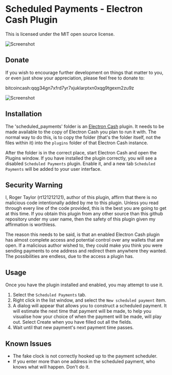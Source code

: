 # Scheduled Payments - Electron Cash Plugin #

This is licensed under the MIT open source license.

![Screenshot](https://github.com/rt121212121/electron_cash_scheduled_payments_plugin/raw/master/screenshot.png)

## Donate ##

If you wish to encourage further development on things that matter to you, or even just show your appreciation, please feel free to donate to:

  bitcoincash:qqg34gn7xfrd7yr7xjuklarptxn0xqg9tgexm2zu9z
  
![Screenshot](https://github.com/rt121212121/electron_cash_scheduled_payments_plugin/raw/master/donate.png)

## Installation ##

The 'scheduled_payments' folder is an [Electron Cash](https://electroncash.org/) plugin.  It needs to be made available to the copy of Electron Cash you plan to run it with.  The normal way to do this, is to copy the folder (that's the folder itself, not the files within it) into the `plugins` folder of that Electron Cash instance.

After the folder is in the correct place, start Electron Cash and open the Plugins window.  If you have installed the plugin correctly, you will see a disabled `Scheduled Payments` plugin.  Enable it, and a new tab `Scheduled Payments` will be added to your user interface.

## Security Warning ##

I, Roger Taylor (rt121212121), author of this plugin, affirm that there is no malicious code intentionally added by me to this plugin.  Unless you read through every line of the code provided, this is the best you are going to get at this time.  If you obtain this plugin from any other source than this github repository under my user name, then the safety of this plugin given my affirmation is worthless.

The reason this needs to be said, is that an enabled Electron Cash plugin has almost complete access and potential control over any wallets that are open.  If a malicious author wished to, they could make you think you were sending payments to one address and redirect them anywhere they wanted.  The possibilities are endless, due to the access a plugin has.

## Usage ##

Once you have the plugin installed and enabled, you may attempt to use it.

1. Select the `Scheduled Payments` tab.
2. Right click in the list window, and select the `New scheduled payment` item.
3. A dialog will appear that allows you to construct a scheduled payment.  It will estimate the next time that payment will be made, to help you visualise how your choice of when the payment will be made, will play out.  Select Create when you have filled out all the fields.
4. Wait until that new payment's next payment time passes.

## Known Issues ##

* The fake clock is not correctly hooked up to the payment scheduler.
* If you enter more than one address in the scheduled payment, who knows what will happen.  Don't do it.

